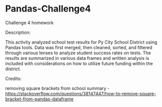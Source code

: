# Pandas-Challenge4
Challenge 4 homework

Description:

This activity analyzed school test results for Py City School District using Pandas tools. Data was first merged, then cleaned, sorted, and filtered through various lenses to analyze student success rates on tests. The results are summarized in various data frames and written analysis is included with considerations on how to utilize future funding within the district. 

Credits:

removing square brackets from school summary - https://stackoverflow.com/questions/38147447/how-to-remove-square-bracket-from-pandas-dataframe

